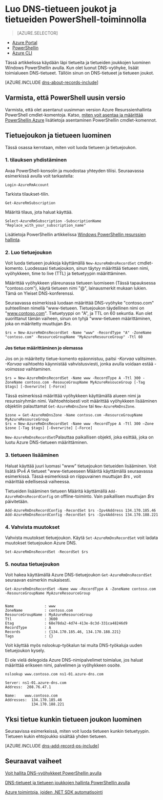 <properties
   pageTitle="Luo tietuejoukon ja tietueet DNS-vyöhyke PowerShellin avulla | Microsoft Azure"
   description="Miten Azure DNS-isännän tietueiden luomiseen. Tietue on määritetty asettaa ja tietueiden PowerShellin avulla"
   services="dns"
   documentationCenter="na"
   authors="sdwheeler"
   manager="carmonm"
   editor=""/>

<tags
   ms.service="dns"
   ms.devlang="na"
   ms.topic="article"
   ms.tgt_pltfrm="na"
   ms.workload="infrastructure-services"
   ms.date="08/16/2016"
   ms.author="sewhee"/>



# <a name="create-dns-record-sets-and-records-by-using-powershell"></a>Luo DNS-tietueen joukot ja tietueiden PowerShell-toiminnolla


> [AZURE.SELECTOR]
- [Azure Portal](dns-getstarted-create-recordset-portal.md)
- [PowerShellin](dns-getstarted-create-recordset.md)
- [Azure CLI](dns-getstarted-create-recordset-cli.md)

Tässä artikkelissa käydään läpi tietueita ja tietueiden joukkojen luominen Windows PowerShellin avulla. Kun olet luonut DNS-vyöhyke, lisäät toimialueen DNS-tietueet. Tällöin sinun on DNS-tietueet ja tietueen joukot.

[AZURE.INCLUDE [dns-about-records-include](../../includes/dns-about-records-include.md)]

## <a name="verify-that-you-have-the-latest-version-of-powershell"></a>Varmista, että PowerShell uusin versio

Varmista, että olet asentanut uusimman version Azure Resurssienhallinta PowerShell cmdlet-komentoja. Katso, [miten voit asentaa ja määrittää PowerShellin Azure](../powershell-install-configure.md) lisätietoja asentaminen PowerShellin cmdlet-komennot.

## <a name="create-a-record-set-and-record"></a>Tietuejoukon ja tietueen luominen

Tässä osassa kerrotaan, miten voit luoda tietueen ja tietuejoukon.


### <a name="1-connect-to-your-subscription"></a>1. tilauksen yhdistäminen

Avaa PowerShell-konsolin ja muodostaa yhteyden tiliisi. Seuraavassa esimerkissä avulla voit tarkastella:

    Login-AzureRmAccount

Tarkista tilaukset-tilin.

    Get-AzureRmSubscription

Määritä tilaus, jota haluat käyttää.

    Select-AzureRmSubscription -SubscriptionName "Replace_with_your_subscription_name"

Lisätietoja PowerShellin artikkelissa [Windows PowerShellin resurssien hallinta](../powershell-azure-resource-manager.md).


### <a name="2-create-a-record-set"></a>2. Luo tietuejoukon

Voit luoda tietueen joukkoja käyttämällä `New-AzureRmDnsRecordSet` cmdlet-komento. Luodessasi tietuejoukon, sinun täytyy määrittää tietueen nimi, vyöhykkeen, time to live (TTL) ja tietuetyypin määrittäminen.

Määrittää vyöhykkeen yläreunassa tietueen luomiseen (Tässä tapauksessa "contoso.com"), käytä tietueen nimi "@", lainausmerkit mukaan lukien. Tämä on Yleiset DNS-konferenssi.

Seuraavassa esimerkissä luodaan määrittää DNS-vyöhyke "contoso.com" suhteellinen nimellä "www-tietueen. Tietuejoukon täydellinen nimi on "www.contoso.com". Tietuetyyppi on "A", ja TTL on 60 sekuntia. Kun olet suorittanut tämän vaiheen, sinun on tyhjä "www-tietueen määrittäminen, joka on määritetty muuttujan *$rs*.

    $rs = New-AzureRmDnsRecordSet -Name "www" -RecordType "A" -ZoneName "contoso.com" -ResourceGroupName "MyAzureResourceGroup" -Ttl 60

#### <a name="if-a-record-set-already-exists"></a>Jos tietue määrittäminen jo olemassa

Jos on jo määritetty tietue-komento epäonnistuu, paitsi *-Korvaa* valitsimen. *-Korvaa* vaihtoehto käynnistää vahvistusviesti, jonka avulla voidaan estää *-voimassa* vaihtaminen.


    $rs = New-AzureRmDnsRecordSet -Name www -RecordType A -Ttl 300 -ZoneName contoso.com -ResouceGroupName MyAzureResouceGroup [-Tag $tags] [-Overwrite] [-Force]


Tässä esimerkissä määrittää vyöhykkeen käyttämällä alueen nimi ja resurssiryhmän nimi. Vaihtoehtoisesti voit määrittää vyöhykkeen lisääminen objektiin palauttamat `Get-AzureRmDnsZone` tai `New-AzureRmDnsZone`.

    $zone = Get-AzureRmDnsZone -Name contoso.com –ResourceGroupName MyAzureResourceGroup
    $rs = New-AzureRmDnsRecordSet -Name www -RecordType A -Ttl 300 –Zone $zone [-Tag $tags] [-Overwrite] [-Force]

`New-AzureRmDnsRecordSet`Palauttaa paikallisen objekti, joka esittää, joka on luotu Azure DNS-tietueen määrittäminen.

### <a name="3-add-a-record"></a>3. tietueen lisääminen

Haluat käyttää juuri luomasi "www" tietuejoukon tietueiden lisääminen. Voit lisätä IPv4 *A* tietueet "www-tietueeseen Määritä käyttämällä seuraavassa esimerkissä. Tässä esimerkissä on riippuvainen muuttujan *$rs* , voit määrittää edellisessä vaiheessa.

Tietueiden lisääminen tietueen Määritä käyttämällä `Add-AzureRmDnsRecordConfig` on offline-toiminto. Vain paikallisen muuttujan *$rs* päivitetään.


    Add-AzureRmDnsRecordConfig -RecordSet $rs -Ipv4Address 134.170.185.46
    Add-AzureRmDnsRecordConfig -RecordSet $rs -Ipv4Address 134.170.188.221

### <a name="4-commit-the-changes"></a>4. Vahvista muutokset

Vahvista muutokset tietuejoukon. Käytä `Set-AzureRmDnsRecordSet` voit ladata muutokset tietuejoukon Azure DNS.

    Set-AzureRmDnsRecordSet -RecordSet $rs

### <a name="5-retrieve-the-record-set"></a>5. noutaa tietuejoukon

Voit hakea käyttämällä Azure DNS-tietuejoukon `Get-AzureRmDnsRecordSet` seuraavan esimerkin mukaisesti.


    Get-AzureRmDnsRecordSet –Name www –RecordType A -ZoneName contoso.com -ResourceGroupName MyAzureResourceGroup


    Name              : www
    ZoneName          : contoso.com
    ResourceGroupName : MyAzureResourceGroup
    Ttl               : 3600
    Etag              : 68e78da2-4d74-413e-8c3d-331ca48246d9
    RecordType        : A
    Records           : {134.170.185.46, 134.170.188.221}
    Tags              : {}


Voit käyttää myös nslookup-työkalun tai muita DNS-työkaluja uuden tietuejoukon kysely.

Ei ole vielä delegoida Azure DNS-nimipalvelimet toimialue, jos haluat määrittää erikseen nimi, palvelimen ja vyöhykkeen osoite.


    nslookup www.contoso.com ns1-01.azure-dns.com

    Server: ns1-01.azure-dns.com
    Address:  208.76.47.1

    Name:    www.contoso.com
    Addresses:  134.170.185.46
                134.170.188.221

## <a name="create-a-record-set-of-each-type-with-a-single-record"></a>Yksi tietue kunkin tietueen joukon luominen


Seuraavissa esimerkeissä, miten voit luoda tietueen kunkin tietuetyypin. Tietueen kukin ehtojoukko sisältää yhden tietueen.

[AZURE.INCLUDE [dns-add-record-ps-include](../../includes/dns-add-record-ps-include.md)]


## <a name="next-steps"></a>Seuraavat vaiheet

[Voit hallita DNS-vyöhykkeet PowerShellin avulla](dns-operations-dnszones.md)

[DNS-tietueet ja tietueen joukkojen hallinta PowerShellin avulla](dns-operations-recordsets.md)

[Azure toimintoja, joiden .NET SDK automatisointi](dns-sdk.md)
